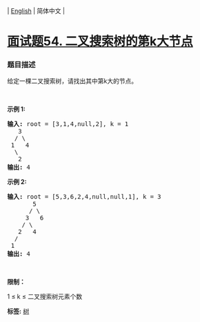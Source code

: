 | [English](README_EN.md) | 简体中文 |

# [面试题54. 二叉搜索树的第k大节点](https://leetcode-cn.com/problems/er-cha-sou-suo-shu-de-di-kda-jie-dian-lcof)
 ### 题目描述
<p>给定一棵二叉搜索树，请找出其中第k大的节点。</p>

<p>&nbsp;</p>

<p><strong>示例 1:</strong></p>

<pre><strong>输入:</strong> root = [3,1,4,null,2], k = 1
   3
  / \
 1   4
  \
&nbsp;  2
<strong>输出:</strong> 4</pre>

<p><strong>示例 2:</strong></p>

<pre><strong>输入:</strong> root = [5,3,6,2,4,null,null,1], k = 3
       5
      / \
     3   6
    / \
   2   4
  /
 1
<strong>输出:</strong> 4</pre>

<p>&nbsp;</p>

<p><strong>限制：</strong></p>

<p>1 &le; k &le; 二叉搜索树元素个数</p>

**标签:**  [树](https://leetcode-cn.com/tag/tree) 